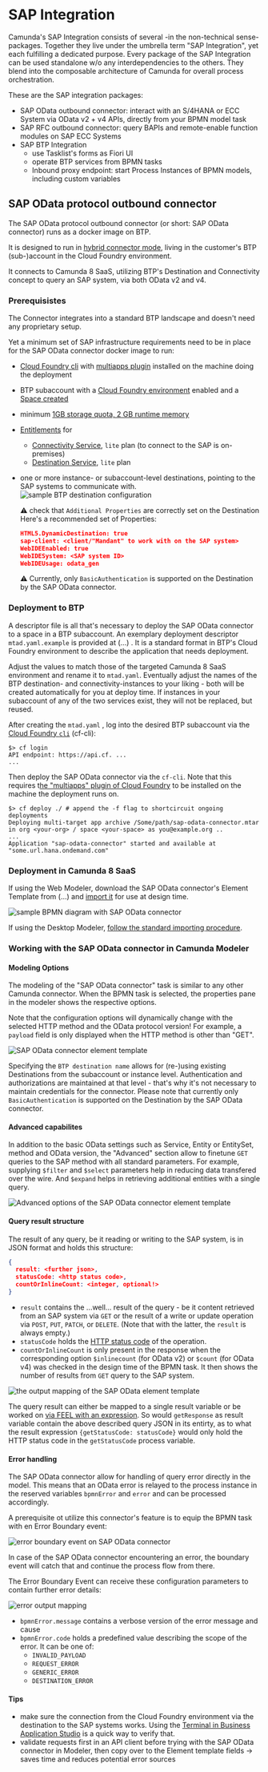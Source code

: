 # SAP Integration

Camunda's SAP Integration consists of several -in the non-technical sense- packages. Together they live under the umbrella term "SAP Integration", yet each fulfilling a dedicated purpose. Every package of the SAP Integration can be used standalone w/o any interdependencies to the others. They blend into the composable architecture of Camunda for overall process orchestration.

These are the SAP integration packages:

- SAP OData outbound connector: interact with an S/4HANA or ECC System via OData v2 + v4 APIs, directly from your BPMN model task
- SAP RFC outbound connector: query BAPIs and remote-enable function modules on SAP ECC Systems
- SAP BTP Integration
  - use Tasklist's forms as Fiori UI
  - operate BTP services from BPMN tasks
  - Inbound proxy endpoint: start Process Instances of BPMN models, including custom variables

## SAP OData protocol outbound connector

The SAP OData protocol outbound connector (or short: SAP OData connector) runs as a docker image on BTP. 

It is designed to run in [hybrid connector mode](https://docs.camunda.io/docs/guides/use-connectors-in-hybrid-mode/), living in the customer's BTP (sub-)account in the Cloud Foundry environment.

It connects to Camunda 8 SaaS, utilizing BTP's Destination  and Connectivity concept to query an SAP system, via both OData v2 and v4.

### Prerequisistes

The Connector integrates into a standard BTP landscape and doesn't need any proprietary setup.

Yet a minimum set of SAP infrastructure requirements need to be in place for the SAP OData connector docker image to run:

- [Cloud Foundry cli](https://github.com/cloudfoundry/cli) with [multiapps plugin](https://github.com/cloudfoundry/multiapps-cli-plugin) installed on the machine doing the deployment

- BTP subaccount with a [Cloud Foundry environment](https://discovery-center.cloud.sap/serviceCatalog/cloud-foundry-runtime?region=all) enabled and a [Space created](https://help.sap.com/docs/btp/sap-business-technology-platform/create-spaces)

- minimum [1GB storage quota, 2 GB runtime memory](https://help.sap.com/docs/btp/sap-business-technology-platform/managing-space-quota-plans)

- [Entitlements](https://help.sap.com/docs/btp/sap-business-technology-platform/managing-entitlements-and-quotas-using-cockpit) for

  - [Connectivity Service](https://discovery-center.cloud.sap/serviceCatalog/connectivity-service?region=all), `lite` plan (to connect to the SAP is on-premises)
  - [Destination Service](https://discovery-center.cloud.sap/serviceCatalog/destination?service_plan=lite&region=all&commercialModel=btpea), `lite` plan

- one or more instance- or subaccount-level destinations, pointing to the SAP systems to communicate with.
  ![sample BTP destination configuration](./images/btp-destination.png)

  :warning: check that `Additional Properties` are correctly set on the Destination
  Here's a recommended set of Properties:

  ```json
  HTML5.DynamicDestination: true
  sap-client: <client/"Mandant" to work with on the SAP system>
  WebIDEEnabled: true
  WebIDESystem: <SAP system ID>
  WebIDEUsage: odata_gen
  ```

  :warning: Currently, only `BasicAuthentication` is supported on the Destination by the SAP OData connector.

### Deployment to BTP

A descriptor file is all that's necessary to deploy the SAP OData connector to a space in a BTP subaccount. An exemplary deployment descriptor `mtad.yaml.example` is provided at (...) . It is a standard format in BTP's Cloud Foundry environment to describe the application that needs deployment.

Adjust the values to match those of the targeted Camunda 8 SaaS environment and rename it to `mtad.yaml`. Eventually adjust the names of the BTP destination- and connectivity-instances to your liking - both will be created automatically for you at deploy time. If instances in your subaccount of any of the two services exist, they will not be replaced, but reused.

After creating the `mtad.yaml` , log into the desired BTP subaccount via the [Cloud Foundry `cli`](https://github.com/cloudfoundry/cli) (cf-cli):

```shell
$> cf login
API endpoint: https://api.cf. ...
...
```

Then deploy the SAP OData connector via the `cf-cli`. Note that this requires t[he "multiapps" plugin of Cloud Foundry](https://github.com/cloudfoundry/multiapps-cli-plugin) to be installed on the machine the deployment runs on. 

```shell
$> cf deploy ./ # append the -f flag to shortcircuit ongoing deployments
Deploying multi-target app archive /Some/path/sap-odata-connector.mtar in org <your-org> / space <your-space> as you@example.org ..
...
Application "sap-odata-connector" started and available at "some.url.hana.ondemand.com"
```

### Deployment in Camunda 8 SaaS

If using the Web Modeler, download the SAP OData connector's Element Template from (...) and [import it](https://docs.camunda.io/docs/components/connectors/manage-connector-templates/#importing-existing-connector-templates) for use at design time.

![sample BPMN diagram with SAP OData connector](./images/sap-odata-connector-task-in-model.png)

If using the Desktop Modeler, [follow the standard importing procedure](https://docs.camunda.io/docs/components/modeler/desktop-modeler/element-templates/configuring-templates/).

### Working with the SAP OData connector in Camunda Modeler

#### Modeling Options

The modeling of the "SAP OData connector" task is similar to any other Camunda connector. When the BPMN task is selected, the properties pane in the modeler shows the respective options. 

Note that the configuration options will dynamically change with the selected HTTP method and the OData protocol version! For example, a `payload` field is only displayed when the HTTP method is other than "GET". 

![SAP OData connector element template](./images/sap-odata-connector-element-template.png)

Specifying the `BTP destination name` allows for (re-)using existing Destinations from the subaccount or instance level. Authentication and authorizations are maintained at that level - that's why it's not necessary to maintain credentials for the connector. Please note that currently only `BasicAuthentication` is supported on the Destination by the SAP OData connector.

#### Advanced capabilites

In addition to the basic OData settings such as Service, Entity or EntitySet, method and OData version, the "Advanced" section allow to finetune `GET` queries to the SAP method with all standard parameters. For example, supplying `$filter` and `$select` parameters help in reducing data transfered over the wire. And `$expand` helps in retrieving additional entities with a single query.

![Advanced options of the SAP OData connector element template](./images/sap-odata-connector-element-template-advanced.png)

#### Query result structure

The result of any query, be it reading or writing to the SAP system, is in JSON format and holds this structure:

```json
{
  result: <further json>,
  statusCode: <http status code>,
  countOrInlineCount: <integer, optional!>
}
```

- `result` contains the ...well... result of the query - be it content retrieved from an SAP system via `GET` or the result of a write or update operation via `POST`, `PUT`, `PATCH`, or `DELETE`. (Note that with the latter, the `result` is always empty.)
- `statusCode` holds the [HTTP status code](https://developer.mozilla.org/en-US/docs/Web/HTTP/Status) of the operation.
- `countOrInlineCount` is only present in the response when the corresponding option `$inlinecount` (for OData v2) or `$count` (for OData v4) was checked in the design time of the BPMN task. It then shows the number of results from `GET` query to the SAP system.

![the output mapping of the SAP OData element template](./images/sap-odata-connector-element-template-result.png)

The query result can either be mapped to a single result variable or be worked on [via FEEL with an expression](https://docs.camunda.io/docs/next/components/connectors/use-connectors/#result-expression). So would `getResponse` as result variable contain the above described query JSON in its entirty, as to what the result expression `{getStatusCode: statusCode}` would only hold the HTTP status code in the `getStatusCode` process variable.

#### Error handling

The SAP OData connector allow for handling of query error directly in the model. This means that an OData error is relayed to the process instance in the reserved variables `bpmnError` and `error` and can be processed accordingly. 

A prerequisite ot utilize this connector's feature is to equip the BPMN task with en Error Boundary event:

![error boundary event on SAP OData connector](./images/sap-odata-connector-task-error-handling2.png)

In case of the SAP OData connector encountering an error, the boundary event will catch that and continue the process flow from there.

The Error Boundary Event can receive these configuration parameters to contain further error details:

![error output mapping](./images/sap-odata-connector-task-error-handling1.png)

- `bpmnError.message` contains a verbose version of the error message and cause
- `bpmnError.code` holds a predefined value describing the scope of the error. It can be one of:
  - `INVALID_PAYLOAD`
  - `REQUEST_ERROR`
  - `GENERIC_ERROR`
  - `DESTINATION_ERROR`

#### Tips

- make sure the connection from the Cloud Foundry environment via the destination to the SAP systems works.
  Using the [Terminal in Business Application Studio](https://community.sap.com/t5/technology-blogs-by-sap/how-to-check-the-connectivity-to-your-backend-system-in-business/ba-p/13479832) is a quick way to verify that. 
- validate requests first in an API client before trying with the SAP OData connector in Modeler, then copy over to the Element template fields
  → saves time and reduces potential error sources